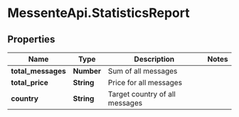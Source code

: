 # MessenteApi.StatisticsReport

## Properties

Name | Type | Description | Notes
------------ | ------------- | ------------- | -------------
**total_messages** | **Number** | Sum of all messages | 
**total_price** | **String** | Price for all messages | 
**country** | **String** | Target country of all messages | 


